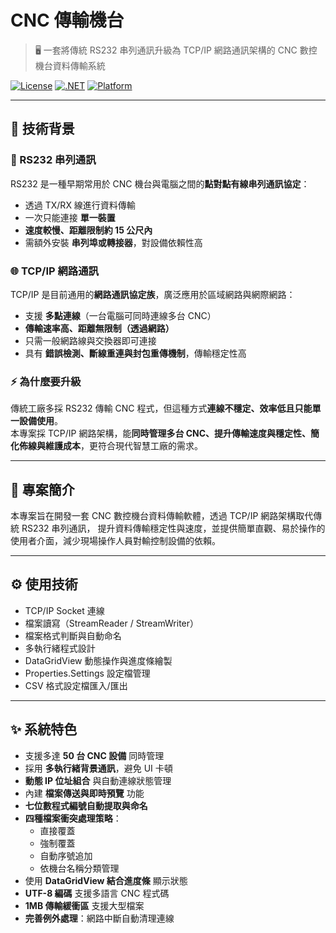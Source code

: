 # CNC 傳輸機台
> 🖥️ 一套將傳統 RS232 串列通訊升級為 TCP/IP 網路通訊架構的 CNC 數控機台資料傳輸系統

[![License](https://img.shields.io/badge/license-MIT-blue.svg)](LICENSE)
[![.NET](https://img.shields.io/badge/.NET-6.0-purple)]()
[![Platform](https://img.shields.io/badge/platform-Windows-lightgrey)]()

---

## 📖 技術背景

### 🧩 RS232 串列通訊
RS232 是一種早期常用於 CNC 機台與電腦之間的**點對點有線串列通訊協定**：
- 透過 TX/RX 線進行資料傳輸
- 一次只能連接 **單一裝置**
- **速度較慢、距離限制約 15 公尺內**
- 需額外安裝 **串列埠或轉接器**，對設備依賴性高

### 🌐 TCP/IP 網路通訊
TCP/IP 是目前通用的**網路通訊協定族**，廣泛應用於區域網路與網際網路：
- 支援 **多點連線**（一台電腦可同時連線多台 CNC）
- **傳輸速率高、距離無限制（透過網路）**
- 只需一般網路線與交換器即可連接
- 具有 **錯誤檢測、斷線重連與封包重傳機制**，傳輸穩定性高

### ⚡ 為什麼要升級
傳統工廠多採 RS232 傳輸 CNC 程式，但這種方式**連線不穩定、效率低且只能單一設備使用**。  
本專案採 TCP/IP 網路架構，能**同時管理多台 CNC、提升傳輸速度與穩定性、簡化佈線與維護成本**，更符合現代智慧工廠的需求。

---

## 📌 專案簡介
本專案旨在開發一套 CNC 數控機台資料傳輸軟體，透過 TCP/IP 網路架構取代傳統 RS232 串列通訊，
提升資料傳輸穩定性與速度，並提供簡單直觀、易於操作的使用者介面，減少現場操作人員對輸控制設備的依賴。

---

## ⚙️ 使用技術
- TCP/IP Socket 連線
- 檔案讀寫（StreamReader / StreamWriter）
- 檔案格式判斷與自動命名
- 多執行緒程式設計
- DataGridView 動態操作與進度條繪製
- Properties.Settings 設定檔管理
- CSV 格式設定檔匯入/匯出

---

## ✨ 系統特色
- 支援多達 **50 台 CNC 設備** 同時管理
- 採用 **多執行緒背景通訊**，避免 UI 卡頓
- **動態 IP 位址組合** 與自動連線狀態管理
- 內建 **檔案傳送與即時預覽** 功能
- **七位數程式編號自動提取與命名**
- **四種檔案衝突處理策略**：
  - 直接覆蓋
  - 強制覆蓋
  - 自動序號追加
  - 依機台名稱分類管理
- 使用 **DataGridView 結合進度條** 顯示狀態
- **UTF-8 編碼** 支援多語言 CNC 程式碼
- **1MB 傳輸緩衝區** 支援大型檔案
- **完善例外處理**：網路中斷自動清理連線

